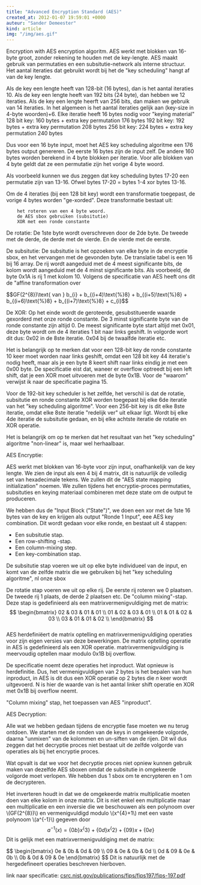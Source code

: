 ```yaml
---
title: "Advanced Encryption Standard (AES)"
created_at: 2012-01-07 19:59:01 +0000
auteur: "Sander Demeester"
kind: article
img: "/img/aes.gif"
---
```

Encryption with AES encryption algoritm.
AES werkt met blokken van 16-byte groot, zonder rekening te houden met de key-lengte. AES maakt gebruik van permutaties en een subsitutie-network als interne structuur. Het aantal iteraties dat gebruikt wordt bij het de "key scheduling" hangt af van de key lengte.
<!-- more -->
Als de key een lengte heeft van 128-bit (16 bytes), dan is het aantal iteraties 10. Als de key een lengte heeft van 192 bits (24 byte), dan hebben we 12 iteraties. Als de key een lengte heerft van 256 bits, dan maken we gebruik van 14 iteraties. In het algemeen is het aantal iteraties gelijk aan (key-size in 4-byte woorden)+6. Elke iteratie heeft 16 bytes nodig voor "keying material"
    128 bit key: 160 bytes + extra key permutation 176 bytes
    192 bit key: 192 bytes + extra key permutation 208 bytes
    256 bit key: 224 bytes + extra key permutation 240 bytes

Dus voor een 16 byte input, moet het AES key scheduling algoritme een 176 bytes output genereren. De eerste 16 bytes zijn de input zelf. De andere 160 bytes worden berekend in 4 byte blokken per iteratie. Voor alle blokken van 4 byte geldt dat ze een permutatie zijn het vorige 4 byte woord.

Als voorbeeld kunnen we dus zeggen dat key scheduling bytes 17-20 een permutatie zijn van 13-16. Ofwel bytes 17-20 = bytes 1-4 xor bytes 13-16.

Om de 4 iteraties (bij een 128 bit key) wordt een transformatie toegepast, de vorige 4 bytes worden "ge-xorded". Deze transformatie bestaat uit:

        het roteren van een 4 byte woord.
        de AES sbox gebruiken (subsitutie)
        XOR met een ronde constante

De rotatie:
De 1ste byte wordt overschreven door de 2de byte. De tweede met de derde, de derde met de vierde. En de vierde met de eerste.

De subsitutie:
De subsitutie is het opzoeken van elke byte in de encryptie sbox, en het vervangen met de gevonden byte. De translatie tabel is een 16 bij 16 array. De rij wordt aangeduid met de 4 meest significante bits, de kolom wordt aangeduid met de 4 minst significante bits.
Als voorbeeld, de byte 0x1A is rij 1 met kolom 10. Volgens de specificatie van AES heeft ons dit de "affine transformation over 

<notextile>
$$GF(2^{8})\text{ van } b_{i} + b_{(i+4)\text{%}8} + b_{(i+5)\text{%}8} + b_{(i+6)\text{%}8} + b_{(i+7)\text{%}8} + c_{i}$$
</notextile>

De XOR:
Op het einde wordt de geroteerde, gesubstitueerde waarde gexorderd met onze ronde constante. De 3 minst significante byte van de ronde constante zijn altijd 0. De meest significante byte start altijd met 0x01, deze byte wordt om de 4 iteraties 1 bit naar links geshift. In volgorde wort dit dus: 0x02 in de 8ste iteratie. 0x04 bij de twaalfde iteratie etc.

Het is belangrijk op te merken dat voor een 128-bit key de ronde constante 10 keer moet worden naar links geshift, omdat een 128 bit key 44 iteratie's nodig heeft, maar als je een byte 8 keert shift naar links eindig je met een 0x00 byte. De specificatie eist dat, waneer er overflow optreedt bij een left shift, dat je een XOR moet uitvoeren met de byte 0x1B. Voor de "waarom" verwijst ik naar de specificatie pagina 15.

Voor de 192-bit key scheduler is het zelfde, het verschil is dat de rotatie, subsitutie en ronde constante XOR worden toegepast bij elke 6de iteratie van het "key scheduling algoritme". Voor een 256-bit key is dit elke 8ste iteratie, omdat elke 8ste iteratie "redelijk ver" uit elkaar ligt. Wordt bij elke 4de iteratie de subsitutie gedaan, en bij elke achtste iteratie de rotatie en XOR operatie.

Het is belangrijk om op te merken dat het resultaat van het "key scheduling" algoritme "non-linear" is, maar wel herhaalbaar.    

AES Encryptie:

AES werkt met blokken van 16-byte voor zijn input, onafhankelijk van de key lengte. We zien de input als een 4 bij 4 matrix, dit is natuurlijk de volledig set van hexadecimale tekens. We zullen dit de "AES state mapping initialization" noemen. We zullen tijdens het encryptie-proces permutaties, subsituties  en keying materiaal combineren met deze state om de output te produceren.

We hebben dus de "Input Block ("State")", we doen een xor met de 1ste 16 bytes van de key en krijgen als output "Ronde 1 Input", eee AES key combination.
Dit wordt gedaan voor elke ronde, en bestaat uit 4 stappen:
- Een subsitutie stap.
- Een row-shifting -stap.
- Een column-mixing step.
- Een key-combination stap.

De subsitutie stap voeren we uit op elke byte individueel van de input, en komt van de zelfde matrix die we gebruiken bij het "key scheduling algoritme", nl onze sbox

De rotatie stap voeren we uit op elke rij. De eerste rij roteren we 0 plaatsen. De tweede rij 1 plaats, de derde 2 plaatsen etc.
De "column mixing"-stap. Deze stap is gedefinieerd als een matrixvermenigvuldiging met de matrix: 
<notextile>
$$ \begin{bmatrix}  
02 & 03 & 01 & 01 \\
01 & 02 & 03 & 01 \\
01 & 01 & 02 & 03 \\
03 & 01 & 01 & 02 \\
\end{bmatrix} $$  
</notextile>
AES herdefiniëert de matrix optelling en matrixvermenigvuldiging operaties voor zijn eigen versies van deze bewerkingen.
De matrix optelling operatie in AES is gedefinieerd als een XOR operatie. matrixvermenigvuldiging is meervoudig optellen maar modulo 0x1B bij overflow.

De specificatie noemt deze operaties het inproduct. Wat opnieuw is herdefinitie. Dus, het vermenigvuldigen van 2 bytes is het bepalen van hun inproduct, in AES is dit dus een XOR operatie op 2 bytes die $n$ keer wordt uitgevoerd. N is hier de waarde van is het aantal linker shift operatie en XOR met 0x1B bij overflow neemt.

"Column mixing" stap, het toepassen van AES "inproduct".

AES Decryption:

Alle wat we hebben gedaan tijdens de encryptie fase moeten we nu terug ontdoen. We starten met de ronden van de keys in omgekeerde volgorde, daarna "unmixen" van de kolommen en un-siften van de rijen. Dit wil dus zeggen dat het decryptie proces niet bestaat uit de zelfde volgorde van operaties als bij het encryptie proces.

Wat opvalt is dat we voor het decryptie proces niet opniew kunnen gebruik maken van dezelfde AES sboxen omdat de subsitutie in omgekeerde volgorde moet verlopen. We hebben dus  1 sbox om te encrypteren en 1 om de decrypteren.

Het inverteren houdt in dat we de omgekeerde matrix multiplicatie moeten doen van elke kolom in onze matrix. Dit is niet enkel een multiplicatie maar een multiplicatie en een inversie die we beschouwen als een polynoom over \\(GF(2^{8})\\) en vermenigvuldigd modulo \\(x^{4}+1\\) met een vaste polynoom \\(a^{-1}\\)
 gegeven door 
<notextile>
$$ a^{-1}(x) = \{0b\}x^\{3\} + \{0d\}x^\{2\} + \{09\}x + \{0e\} $$ 
</notextile>
Dit is gelijk met een matrixvermenigvuldiging met de matrix: 

<notextile>
$$ \begin{bmatrix}
0e & 0b & 0d & 09 \\
09 & 0e & 0b & 0d \\
0d & 09 & 0e & 0b \\
0b & 0d & 09 & 0e 
\end{bmatrix} $$  
</notextile>
Dit is natuurlijk met de hergedefineert operaties beschreven hierboven.

link naar specificatie: <a href="csrc.nist.gov/publications/fips/fips197/fips-197.pdf">csrc.nist.gov/publications/fips/fips197/fips-197.pdf</a>
